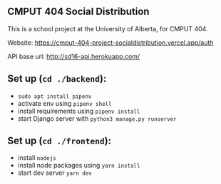 ## CMPUT 404 Social Distribution
This is a school project at the University of Alberta, for CMPUT 404.

Website: https://cmput-404-project-socialdistribution.vercel.app/auth

API base url: http://sd16-api.herokuapp.com/

## Set up (`cd ./backend`):
- `sudo apt install pipenv`
- activate env using `pipenv shell`
- install requirements using `pipenv install`
- start Django server with `python3 manage.py runserver`


## Set up (`cd ./frontend`):
- install `nodejs`
- install node packages using `yarn install`
- start dev server `yarn dev`






